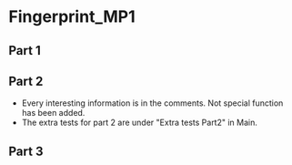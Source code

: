 # Fingerprint_MP1

## Part 1

## Part 2

- Every interesting information is in the comments. Not special function has been added.
- The extra tests for part 2 are under "Extra tests Part2" in Main.

## Part 3
